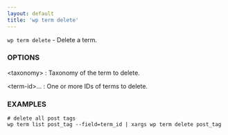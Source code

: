```yaml
---
layout: default
title: 'wp term delete'
---
```


`wp term delete` - Delete a term.

### OPTIONS

&lt;taxonomy&gt;
: Taxonomy of the term to delete.

&lt;term-id&gt;...
: One or more IDs of terms to delete.

### EXAMPLES

    # delete all post tags
    wp term list post_tag --field=term_id | xargs wp term delete post_tag

